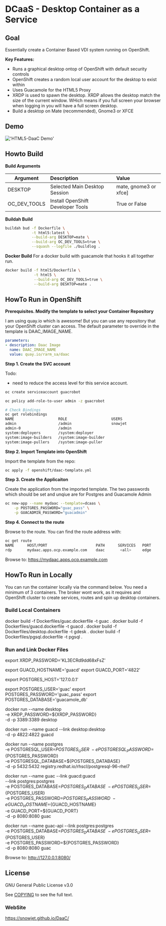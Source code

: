 # DCaaS - Desktop Container as a Service

## Goal

Essentially create a Container Based VDI system running on OpenShift.

**Key Features:**

* Runs a graphical desktop ontop of OpenShift with default security controls
* OpenShift creates a random local user account for the desktop to exist within
* Uses Guacamole for the HTML5 Proxy
* XRDP is used to spawn the desktop. XRDP allows the desktop match the size of the current window. WHich means if you full screen your browser when logging in you will have a full screen desktop.
* Build a desktop on Mate (recommended), Gnome3 or XFCE

## Demo

!['HTML5-DaaC Demo'](https://raw.githubusercontent.com/snowjet/DaaC/master/demo/HTML5-DaaC.gif)

## Howto Build

**Build Arguments**

| Argument | Description                   | Value                  |
|----------|:------------------------------|:-----------------------|
| DESKTOP  | Selected Main Desktop Session | mate, gnome3 or xfce]  |
| OC_DEV_TOOLS | Install OpenShift Developer Tools | True or False  |

**Buildah Build**
```bash
buildah bud -f Dockerfile \
            -t html5:latest \
            --build-arg DESKTOP=mate \
            --build-arg OC_DEV_TOOLS=true \
            --squash --logfile ./buildlog .
```

**Docker Build**
For a docker build with guacamole that hooks it all together run.

```bash
docker build -f html5/Dockerfile \
             -t html5 \
             --build-arg OC_DEV_TOOLS=true \
             --build-arg DESKTOP=mate .
```

## HowTo Run in OpenShift

**Prerequisites. Modify the template to select your Container Repository**

I am using quay.io which is awesome! But you can use any repository that your OpenShift cluster can access. The default parameter to override in the template is DAAC_IMAGE_NAME.

```yaml
parameters:
- description: Daac Image
  name: DAAC_IMAGE_NAME
  value: quay.io/rarm_sa/daac
```

**Step 1. Create the SVC account**

Todo:
* need to reduce the access level for this service account.

```bash
oc create serviceaccount guacrobot

oc policy add-role-to-user admin -z guacrobot

# Check Bindings
oc get rolebindings
NAME                    ROLE                    USERS                                   GROUPS                        SERVICE ACCOUNTS   SUBJECTS
admin                   /admin                  snowjet
admin-0                 /admin                                                                                        guacrobot
system:deployers        /system:deployer                                                                              deployer
system:image-builders   /system:image-builder                                                                         builder
system:image-pullers    /system:image-puller                                            system:serviceaccounts:guac

```


**Step 2. Import Template into OpenShift**

Import the template from the repo:

```bash
oc apply -f openshift/daac-template.yml
```

**Step 3. Create the Applicaiton**

Create the application from the imported template. The two passwords which should be set and unqiue are for Postgres and Guacamole Admin
```bash
oc new-app --name mydaac --template=dcaas \
    -p POSTGRES_PASSWORD="guac_pass" \
    -p GUACADMIN_PASSWORD="guacadmin"
```

**Step 4. Connect to the route**

Browse to the route. You can find the route address with:

```bash
oc get route
NAME      HOST/PORT                      PATH      SERVICES   PORT      TERMINATION
rdp       mydaac.apps.ocp.example.com    daac       <all>     edge          None
```

Browse to: https://mydaac.apps.ocp.example.com

## HowTo Run in Locally

You can run the container locally via the command below. You need a minimum of 3 containers. The broker wont work, as it requires and OpenShift cluster to create services, routes and spin up desktop containers.

### Build Local Containers

docker build -f Dockerfiles/guac.dockerfile -t guac .
docker build -f Dockerfiles/guacd.dockerfile -t guacd .
docker build -f Dockerfiles/desktop.dockerfile -t gdesk .
docker build -f Dockerfiles/pgsql.dockerfile -t pgsql .

### Run and Link Docker Files

export XRDP_PASSWORD='KL3ECRd9dd68xFsZ'

export GUACD_HOSTNAME='guacd'
export GUACD_PORT='4822'

export POSTGRES_HOST='127.0.0.1'

export POSTGRES_USER='guac'
export POSTGRES_PASSWORD='guac_pass'
export POSTGRES_DATABASE='guacamole_db'

docker run --name desktop \
    -e XRDP_PASSWORD=${XRDP_PASSWORD} \
    -d -p 3389:3389 desktop

docker run --name guacd --link desktop:desktop \
    -d -p 4822:4822 guacd

docker run --name postgres \
    -e POSTGRESQL_USER=${POSTGRES_USER} \
    -e POSTGRESQL_PASSWORD=${POSTGRES_PASSWORD} \
    -e POSTGRESQL_DATABASE=${POSTGRES_DATABASE} \
    -d -p 5432:5432 registry.redhat.io/rhscl/postgresql-96-rhel7

docker run --name guac --link guacd:guacd \
    --link postgres:postgres \
    -e POSTGRES_DATABASE=${POSTGRES_DATABASE}  \
    -e POSTGRES_USER=${POSTGRES_USER}    \
    -e POSTGRES_PASSWORD=${POSTGRES_PASSWORD} \
    -e GUACD_HOSTNAME=${GUACD_HOSTNAME} \
    -e GUACD_PORT=${GUACD_PORT} \
    -d -p 8080:8080 guac

docker run --name guac-api --link postgres:postgres \
    -e POSTGRES_DATABASE=${POSTGRES_DATABASE}  \
    -e POSTGRES_USER=${POSTGRES_USER}    \
    -e POSTGRES_PASSWORD=${POSTGRES_PASSWORD} \
    -d -p 8080:8080 guac

Browse to: http://127.0.0.1:8080/

## License

GNU General Public License v3.0

See [COPYING](COPYING) to see the full text. 

### WebSite

https://snowjet.github.io/DaaC/